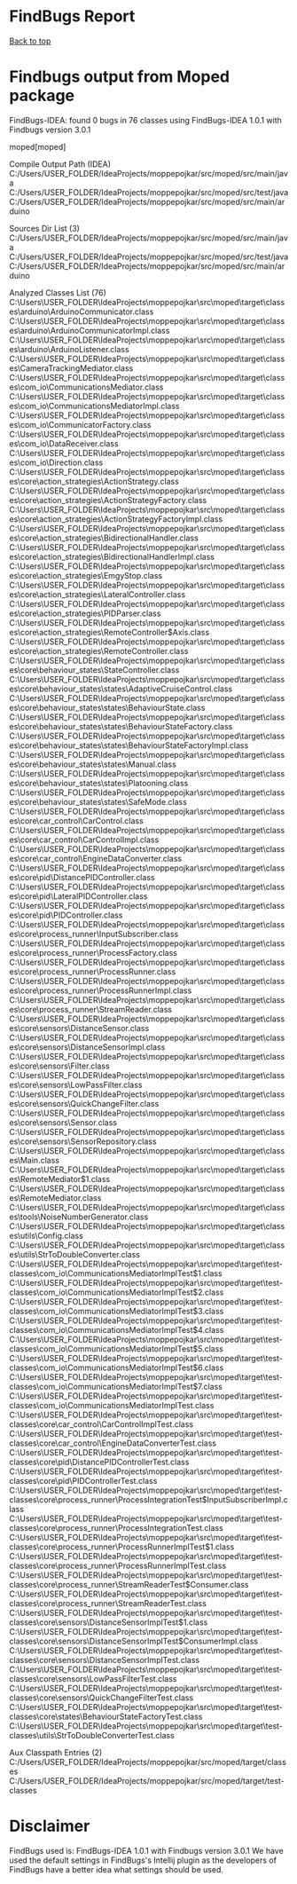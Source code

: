 # FindBugs Report

[Back to top](../README.md)

# Findbugs output from Moped package 

FindBugs-IDEA: found 0 bugs in 76 classes
using FindBugs-IDEA 1.0.1 with Findbugs version 3.0.1

moped[moped]

Compile Output Path (IDEA)
C:/Users/USER_FOLDER/IdeaProjects/moppepojkar/src/moped/src/main/java
C:/Users/USER_FOLDER/IdeaProjects/moppepojkar/src/moped/src/test/java
C:/Users/USER_FOLDER/IdeaProjects/moppepojkar/src/moped/src/main/arduino

Sources Dir List (3)
C:/Users/USER_FOLDER/IdeaProjects/moppepojkar/src/moped/src/main/java
C:/Users/USER_FOLDER/IdeaProjects/moppepojkar/src/moped/src/test/java
C:/Users/USER_FOLDER/IdeaProjects/moppepojkar/src/moped/src/main/arduino

Analyzed Classes List (76)
C:\Users\USER_FOLDER\IdeaProjects\moppepojkar\src\moped\target\classes\arduino\ArduinoCommunicator.class
C:\Users\USER_FOLDER\IdeaProjects\moppepojkar\src\moped\target\classes\arduino\ArduinoCommunicatorImpl.class
C:\Users\USER_FOLDER\IdeaProjects\moppepojkar\src\moped\target\classes\arduino\ArduinoListener.class
C:\Users\USER_FOLDER\IdeaProjects\moppepojkar\src\moped\target\classes\CameraTrackingMediator.class
C:\Users\USER_FOLDER\IdeaProjects\moppepojkar\src\moped\target\classes\com_io\CommunicationsMediator.class
C:\Users\USER_FOLDER\IdeaProjects\moppepojkar\src\moped\target\classes\com_io\CommunicationsMediatorImpl.class
C:\Users\USER_FOLDER\IdeaProjects\moppepojkar\src\moped\target\classes\com_io\CommunicatorFactory.class
C:\Users\USER_FOLDER\IdeaProjects\moppepojkar\src\moped\target\classes\com_io\DataReceiver.class
C:\Users\USER_FOLDER\IdeaProjects\moppepojkar\src\moped\target\classes\com_io\Direction.class
C:\Users\USER_FOLDER\IdeaProjects\moppepojkar\src\moped\target\classes\core\action_strategies\ActionStrategy.class
C:\Users\USER_FOLDER\IdeaProjects\moppepojkar\src\moped\target\classes\core\action_strategies\ActionStrategyFactory.class
C:\Users\USER_FOLDER\IdeaProjects\moppepojkar\src\moped\target\classes\core\action_strategies\ActionStrategyFactoryImpl.class
C:\Users\USER_FOLDER\IdeaProjects\moppepojkar\src\moped\target\classes\core\action_strategies\BidirectionalHandler.class
C:\Users\USER_FOLDER\IdeaProjects\moppepojkar\src\moped\target\classes\core\action_strategies\BidirectionalHandlerImpl.class
C:\Users\USER_FOLDER\IdeaProjects\moppepojkar\src\moped\target\classes\core\action_strategies\EmgyStop.class
C:\Users\USER_FOLDER\IdeaProjects\moppepojkar\src\moped\target\classes\core\action_strategies\LateralController.class
C:\Users\USER_FOLDER\IdeaProjects\moppepojkar\src\moped\target\classes\core\action_strategies\PIDParser.class
C:\Users\USER_FOLDER\IdeaProjects\moppepojkar\src\moped\target\classes\core\action_strategies\RemoteController$Axis.class
C:\Users\USER_FOLDER\IdeaProjects\moppepojkar\src\moped\target\classes\core\action_strategies\RemoteController.class
C:\Users\USER_FOLDER\IdeaProjects\moppepojkar\src\moped\target\classes\core\behaviour_states\StateController.class
C:\Users\USER_FOLDER\IdeaProjects\moppepojkar\src\moped\target\classes\core\behaviour_states\states\AdaptiveCruiseControl.class
C:\Users\USER_FOLDER\IdeaProjects\moppepojkar\src\moped\target\classes\core\behaviour_states\states\BehaviourState.class
C:\Users\USER_FOLDER\IdeaProjects\moppepojkar\src\moped\target\classes\core\behaviour_states\states\BehaviourStateFactory.class
C:\Users\USER_FOLDER\IdeaProjects\moppepojkar\src\moped\target\classes\core\behaviour_states\states\BehaviourStateFactoryImpl.class
C:\Users\USER_FOLDER\IdeaProjects\moppepojkar\src\moped\target\classes\core\behaviour_states\states\Manual.class
C:\Users\USER_FOLDER\IdeaProjects\moppepojkar\src\moped\target\classes\core\behaviour_states\states\Platooning.class
C:\Users\USER_FOLDER\IdeaProjects\moppepojkar\src\moped\target\classes\core\behaviour_states\states\SafeMode.class
C:\Users\USER_FOLDER\IdeaProjects\moppepojkar\src\moped\target\classes\core\car_control\CarControl.class
C:\Users\USER_FOLDER\IdeaProjects\moppepojkar\src\moped\target\classes\core\car_control\CarControlImpl.class
C:\Users\USER_FOLDER\IdeaProjects\moppepojkar\src\moped\target\classes\core\car_control\EngineDataConverter.class
C:\Users\USER_FOLDER\IdeaProjects\moppepojkar\src\moped\target\classes\core\pid\DistancePIDController.class
C:\Users\USER_FOLDER\IdeaProjects\moppepojkar\src\moped\target\classes\core\pid\LateralPIDController.class
C:\Users\USER_FOLDER\IdeaProjects\moppepojkar\src\moped\target\classes\core\pid\PIDController.class
C:\Users\USER_FOLDER\IdeaProjects\moppepojkar\src\moped\target\classes\core\process_runner\InputSubscriber.class
C:\Users\USER_FOLDER\IdeaProjects\moppepojkar\src\moped\target\classes\core\process_runner\ProcessFactory.class
C:\Users\USER_FOLDER\IdeaProjects\moppepojkar\src\moped\target\classes\core\process_runner\ProcessRunner.class
C:\Users\USER_FOLDER\IdeaProjects\moppepojkar\src\moped\target\classes\core\process_runner\ProcessRunnerImpl.class
C:\Users\USER_FOLDER\IdeaProjects\moppepojkar\src\moped\target\classes\core\process_runner\StreamReader.class
C:\Users\USER_FOLDER\IdeaProjects\moppepojkar\src\moped\target\classes\core\sensors\DistanceSensor.class
C:\Users\USER_FOLDER\IdeaProjects\moppepojkar\src\moped\target\classes\core\sensors\DistanceSensorImpl.class
C:\Users\USER_FOLDER\IdeaProjects\moppepojkar\src\moped\target\classes\core\sensors\Filter.class
C:\Users\USER_FOLDER\IdeaProjects\moppepojkar\src\moped\target\classes\core\sensors\LowPassFilter.class
C:\Users\USER_FOLDER\IdeaProjects\moppepojkar\src\moped\target\classes\core\sensors\QuickChangeFilter.class
C:\Users\USER_FOLDER\IdeaProjects\moppepojkar\src\moped\target\classes\core\sensors\Sensor.class
C:\Users\USER_FOLDER\IdeaProjects\moppepojkar\src\moped\target\classes\core\sensors\SensorRepository.class
C:\Users\USER_FOLDER\IdeaProjects\moppepojkar\src\moped\target\classes\Main.class
C:\Users\USER_FOLDER\IdeaProjects\moppepojkar\src\moped\target\classes\RemoteMediator$1.class
C:\Users\USER_FOLDER\IdeaProjects\moppepojkar\src\moped\target\classes\RemoteMediator.class
C:\Users\USER_FOLDER\IdeaProjects\moppepojkar\src\moped\target\classes\tools\NoiseNumberGenerator.class
C:\Users\USER_FOLDER\IdeaProjects\moppepojkar\src\moped\target\classes\utils\Config.class
C:\Users\USER_FOLDER\IdeaProjects\moppepojkar\src\moped\target\classes\utils\StrToDoubleConverter.class
C:\Users\USER_FOLDER\IdeaProjects\moppepojkar\src\moped\target\test-classes\com_io\CommunicationsMediatorImplTest$1.class
C:\Users\USER_FOLDER\IdeaProjects\moppepojkar\src\moped\target\test-classes\com_io\CommunicationsMediatorImplTest$2.class
C:\Users\USER_FOLDER\IdeaProjects\moppepojkar\src\moped\target\test-classes\com_io\CommunicationsMediatorImplTest$3.class
C:\Users\USER_FOLDER\IdeaProjects\moppepojkar\src\moped\target\test-classes\com_io\CommunicationsMediatorImplTest$4.class
C:\Users\USER_FOLDER\IdeaProjects\moppepojkar\src\moped\target\test-classes\com_io\CommunicationsMediatorImplTest$5.class
C:\Users\USER_FOLDER\IdeaProjects\moppepojkar\src\moped\target\test-classes\com_io\CommunicationsMediatorImplTest$6.class
C:\Users\USER_FOLDER\IdeaProjects\moppepojkar\src\moped\target\test-classes\com_io\CommunicationsMediatorImplTest$7.class
C:\Users\USER_FOLDER\IdeaProjects\moppepojkar\src\moped\target\test-classes\com_io\CommunicationsMediatorImplTest.class
C:\Users\USER_FOLDER\IdeaProjects\moppepojkar\src\moped\target\test-classes\core\car_control\CarControlImplTest.class
C:\Users\USER_FOLDER\IdeaProjects\moppepojkar\src\moped\target\test-classes\core\car_control\EngineDataConverterTest.class
C:\Users\USER_FOLDER\IdeaProjects\moppepojkar\src\moped\target\test-classes\core\pid\DistancePIDControllerTest.class
C:\Users\USER_FOLDER\IdeaProjects\moppepojkar\src\moped\target\test-classes\core\pid\PIDControllerTest.class
C:\Users\USER_FOLDER\IdeaProjects\moppepojkar\src\moped\target\test-classes\core\process_runner\ProcessIntegrationTest$InputSubscriberImpl.class
C:\Users\USER_FOLDER\IdeaProjects\moppepojkar\src\moped\target\test-classes\core\process_runner\ProcessIntegrationTest.class
C:\Users\USER_FOLDER\IdeaProjects\moppepojkar\src\moped\target\test-classes\core\process_runner\ProcessRunnerImplTest$1.class
C:\Users\USER_FOLDER\IdeaProjects\moppepojkar\src\moped\target\test-classes\core\process_runner\ProcessRunnerImplTest.class
C:\Users\USER_FOLDER\IdeaProjects\moppepojkar\src\moped\target\test-classes\core\process_runner\StreamReaderTest$Consumer.class
C:\Users\USER_FOLDER\IdeaProjects\moppepojkar\src\moped\target\test-classes\core\process_runner\StreamReaderTest.class
C:\Users\USER_FOLDER\IdeaProjects\moppepojkar\src\moped\target\test-classes\core\sensors\DistanceSensorImplTest$1.class
C:\Users\USER_FOLDER\IdeaProjects\moppepojkar\src\moped\target\test-classes\core\sensors\DistanceSensorImplTest$ConsumerImpl.class
C:\Users\USER_FOLDER\IdeaProjects\moppepojkar\src\moped\target\test-classes\core\sensors\DistanceSensorImplTest.class
C:\Users\USER_FOLDER\IdeaProjects\moppepojkar\src\moped\target\test-classes\core\sensors\LowPassFilterTest.class
C:\Users\USER_FOLDER\IdeaProjects\moppepojkar\src\moped\target\test-classes\core\sensors\QuickChangeFilterTest.class
C:\Users\USER_FOLDER\IdeaProjects\moppepojkar\src\moped\target\test-classes\core\states\BehaviourStateFactoryTest.class
C:\Users\USER_FOLDER\IdeaProjects\moppepojkar\src\moped\target\test-classes\utils\StrToDoubleConverterTest.class

Aux Classpath Entries (2)
C:/Users/USER_FOLDER/IdeaProjects/moppepojkar/src/moped/target/classes
C:/Users/USER_FOLDER/IdeaProjects/moppepojkar/src/moped/target/test-classes

# Disclaimer
FindBugs used is: FindBugs-IDEA 1.0.1 with Findbugs version 3.0.1
We have used the default settings in FindBugs's Intellij plugin as the developers of FindBugs have a better idea what settings should be used.